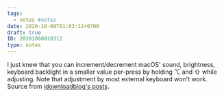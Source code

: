 ```yaml
---
tags:
  - notes #notes
date: 2020-10-08T01:03:12+0700
draft: true
ID: 20201008010312
type: notes
---
```


I just knew that you can increment/decrement macOS' sound, brightness, keyboard backlight in a smaller value per-press by holding ⌥ and ⇧ while adjusting. Note that adjustment by most external keyboard won't work. Source from [idownloadblog's posts][source].

[source]: https://www.idownloadblog.com/2016/03/05/adjust-mac-volume-or-brightness-in-small-increments/